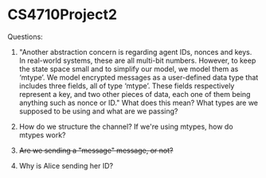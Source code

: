 # CS4710Project2

Questions:
1. "Another abstraction concern is regarding agent IDs, nonces and keys. In real-world systems, 
these are all multi-bit numbers. However, to keep the state space small and to simplify our model,
we model them as ‘mtype’. We model encrypted messages as a user-defined data type that includes three
fields, all of type ‘mtype’. These fields respectively represent a key, and two other pieces of
data, each one of them being anything such as nonce or ID."
  What does this mean? What types are we supposed to be using and what are we passing?

2. How do we structure the channel? If we're using mtypes, how do mtypes work?

3. ~~Are we sending a "message" message, or not?~~

4. Why is Alice sending her ID?

